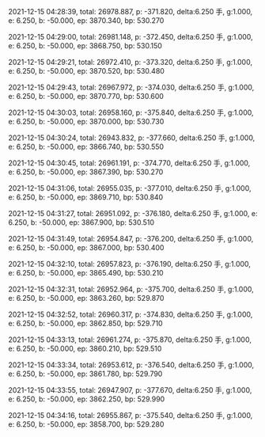 2021-12-15 04:28:39, total: 26978.887, p: -371.820, delta:6.250 手, g:1.000, e: 6.250, b: -50.000, ep: 3870.340, bp: 530.270

2021-12-15 04:29:00, total: 26981.148, p: -372.450, delta:6.250 手, g:1.000, e: 6.250, b: -50.000, ep: 3868.750, bp: 530.150

2021-12-15 04:29:21, total: 26972.410, p: -373.320, delta:6.250 手, g:1.000, e: 6.250, b: -50.000, ep: 3870.520, bp: 530.480

2021-12-15 04:29:43, total: 26967.972, p: -374.030, delta:6.250 手, g:1.000, e: 6.250, b: -50.000, ep: 3870.770, bp: 530.600

2021-12-15 04:30:03, total: 26958.160, p: -375.840, delta:6.250 手, g:1.000, e: 6.250, b: -50.000, ep: 3870.000, bp: 530.730

2021-12-15 04:30:24, total: 26943.832, p: -377.660, delta:6.250 手, g:1.000, e: 6.250, b: -50.000, ep: 3866.740, bp: 530.550

2021-12-15 04:30:45, total: 26961.191, p: -374.770, delta:6.250 手, g:1.000, e: 6.250, b: -50.000, ep: 3867.390, bp: 530.270

2021-12-15 04:31:06, total: 26955.035, p: -377.010, delta:6.250 手, g:1.000, e: 6.250, b: -50.000, ep: 3869.710, bp: 530.840

2021-12-15 04:31:27, total: 26951.092, p: -376.180, delta:6.250 手, g:1.000, e: 6.250, b: -50.000, ep: 3867.900, bp: 530.510

2021-12-15 04:31:49, total: 26954.847, p: -376.200, delta:6.250 手, g:1.000, e: 6.250, b: -50.000, ep: 3867.000, bp: 530.400

2021-12-15 04:32:10, total: 26957.823, p: -376.190, delta:6.250 手, g:1.000, e: 6.250, b: -50.000, ep: 3865.490, bp: 530.210

2021-12-15 04:32:31, total: 26952.964, p: -375.700, delta:6.250 手, g:1.000, e: 6.250, b: -50.000, ep: 3863.260, bp: 529.870

2021-12-15 04:32:52, total: 26960.317, p: -374.830, delta:6.250 手, g:1.000, e: 6.250, b: -50.000, ep: 3862.850, bp: 529.710

2021-12-15 04:33:13, total: 26961.274, p: -375.870, delta:6.250 手, g:1.000, e: 6.250, b: -50.000, ep: 3860.210, bp: 529.510

2021-12-15 04:33:34, total: 26953.612, p: -376.540, delta:6.250 手, g:1.000, e: 6.250, b: -50.000, ep: 3861.780, bp: 529.790

2021-12-15 04:33:55, total: 26947.907, p: -377.670, delta:6.250 手, g:1.000, e: 6.250, b: -50.000, ep: 3862.250, bp: 529.990

2021-12-15 04:34:16, total: 26955.867, p: -375.540, delta:6.250 手, g:1.000, e: 6.250, b: -50.000, ep: 3858.700, bp: 529.280